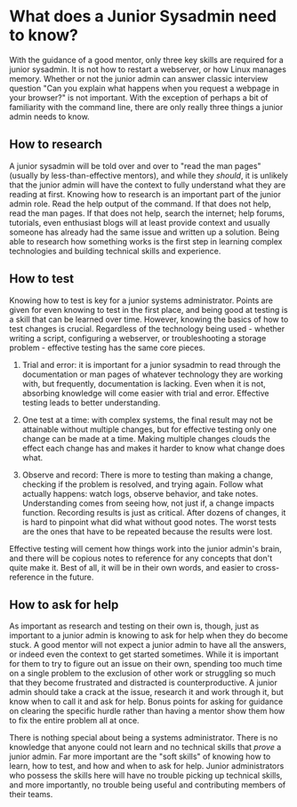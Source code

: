 # What does a Junior Sysadmin need to know?

With the guidance of a good mentor, only three key skills are required for a junior sysadmin. It is not how to restart a webserver, or how Linux manages memory. Whether or not the junior admin can answer classic interview question "Can you explain what happens when you request a webpage in your browser?" is not important. With the exception of perhaps a bit of familiarity with the command line, there are only really three things a junior admin needs to know.

## How to research

A junior sysadmin will be told over and over to "read the man pages" (usually by less-than-effective mentors), and while they *should*, it is unlikely that the junior admin will have the context to fully understand what they are reading at first. Knowing how to research is an important part of the junior admin role. Read the help output of the command. If that does not help, read the man pages. If that does not help, search the internet; help forums, tutorials, even enthusiast blogs will at least provide context and usually someone has already had the same issue and written up a solution. Being able to research how something works is the first step in learning complex technologies and building technical skills and experience.

## How to test

Knowing how to test is key for a junior systems administrator. Points are given for even knowing to test in the first place, and being good at testing is a skill that can be learned over time. However, knowing the basics of how to test changes is crucial. Regardless of the technology being used - whether writing a script, configuring a webserver, or troubleshooting a storage problem - effective testing has the same core pieces.

1. Trial and error: it is important for a junior sysadmin to read through the documentation or man pages of whatever technology they are working with, but frequently, documentation is lacking. Even when it is not, absorbing knowledge will come easier with trial and error. Effective testing leads to better understanding.

2. One test at a time: with complex systems, the final result may not be attainable without multiple changes, but for effective testing only one change can be made at a time. Making multiple changes clouds the effect each change has and makes it harder to know what change does what.

3. Observe and record: There is more to testing than making a change, checking if the problem is resolved, and trying again. Follow  what actually happens: watch logs, observe behavior, and take notes. Understanding comes from seeing how, not just if, a change impacts function. Recording results is just as critical. After dozens of changes, it is hard to pinpoint what did what without good notes. The worst tests are the ones that have to be repeated because the results were lost.

Effective testing will cement how things work into the junior admin's brain, and there will be copious notes to reference for any concepts that don't quite make it. Best of all, it will be in their own words, and easier to cross-reference in the future.

## How to ask for help

As important as research and testing on their own is, though, just as important to a junior admin is knowing to ask for help when they do become stuck. A good mentor will not expect a junior admin to have all the answers, or indeed even the context to get started sometimes. While it is important for them to try to figure out an issue on their own, spending too much time on a single problem to the exclusion of other work or struggling so much that they become frustrated and distracted is counterproductive. A junior admin should take a crack at the issue, research it and work through it, but know when to call it and ask for help. Bonus points for asking for guidance on clearing the specific hurdle rather than having a mentor show them how to fix the entire problem all at once.

There is nothing special about being a systems administrator. There is no knowledge that anyone could not learn and no technical skills that *prove* a junior admin. Far more important are the "soft skills" of knowing how to learn, how to test, and how and when to ask for help. Junior administrators who possess the skills here will have no trouble picking up technical skills, and more importantly, no trouble being useful and contributing members of their teams.
